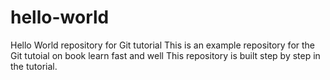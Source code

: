 # hello-world
Hello World repository for Git tutorial
This is an example repository for the Git tutoial on book
learn fast and well
This repository is built step by step in the tutorial.
